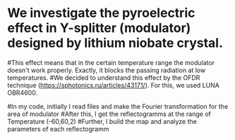 # We investigate the pyroelectric effect in Y-splitter (modulator) designed by lithium niobate crystal.
#This effect means that in the certain temperature range the modulator doesn't work properly. Exactly, it blocks the passing radiation at low temperatures.
#We decided to understand this effect by the OFDR technique (https://sphotonics.ru/articles/43171/). For this, we used LUNA OBR4600.

#In my code, initially I read files and make the Fourier transformation for the area of modulator
#After this, I get the reflectogramms at the range of Temperature (-60,60,2)
#Further, I build the map and analyze the parameters of each reflectogramm
